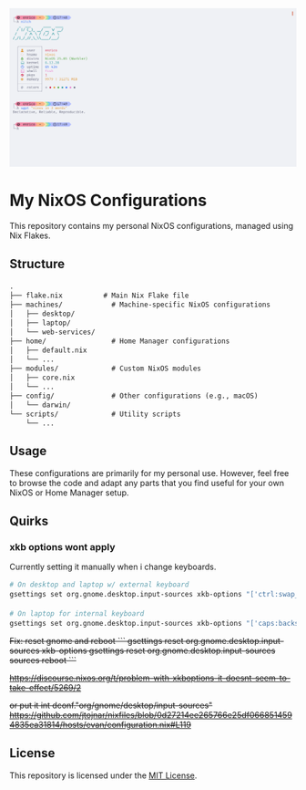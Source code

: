![nixos](./screenshot.png)

# My NixOS Configurations

This repository contains my personal NixOS configurations, managed using Nix Flakes.

## Structure

```
.
├── flake.nix          # Main Nix Flake file
├── machines/            # Machine-specific NixOS configurations
│   ├── desktop/
│   ├── laptop/
│   └── web-services/
├── home/                # Home Manager configurations
│   ├── default.nix
│   └── ...
├── modules/             # Custom NixOS modules
│   ├── core.nix
│   └── ...
├── config/              # Other configurations (e.g., macOS)
│   └── darwin/
└── scripts/             # Utility scripts
    └── ...
```

## Usage

These configurations are primarily for my personal use. However, feel free to browse the code and adapt any parts that you find useful for your own NixOS or Home Manager setup.

## Quirks

### xkb options wont apply

Currently setting it manually when i change keyboards.

```sh
# On desktop and laptop w/ external keyboard
gsettings set org.gnome.desktop.input-sources xkb-options "['ctrl:swap_lwin_lctl']"

# On laptop for internal keyboard
gsettings set org.gnome.desktop.input-sources xkb-options "['caps:backspace','ctrl:swap_lalt_lctl_lwin']"
```

<strike>
Fix: reset gnome and reboot
```
gsettings reset org.gnome.desktop.input-sources xkb-options
gsettings reset org.gnome.desktop.input-sources sources
reboot
```

https://discourse.nixos.org/t/problem-with-xkboptions-it-doesnt-seem-to-take-effect/5269/2

or put it int dconf."org/gnome/desktop/input-sources" https://github.com/jtojnar/nixfiles/blob/0d27214ee265766e25df0668514594835ea31814/hosts/evan/configuration.nix#L119

</strike>


## License

This repository is licensed under the [MIT License](LICENSE).